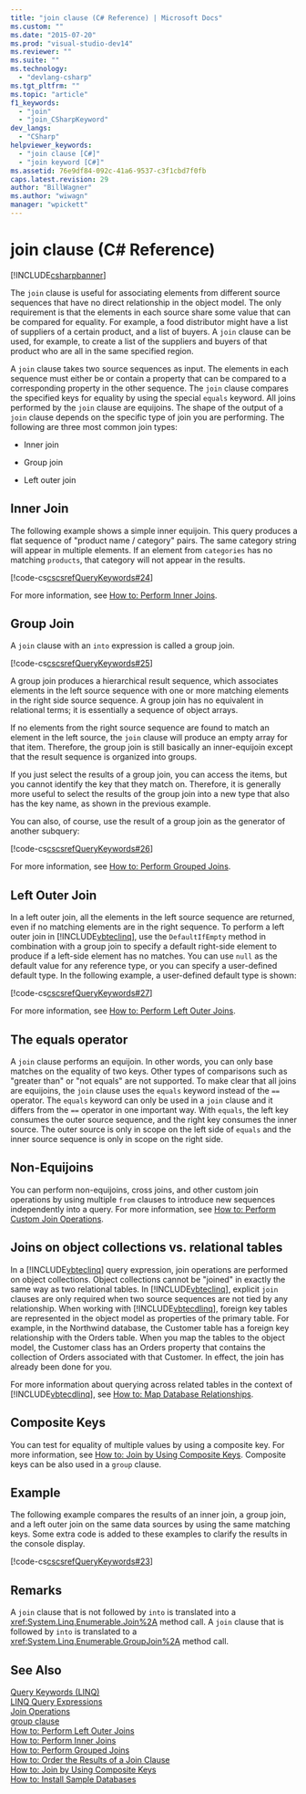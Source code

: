 ```yaml
---
title: "join clause (C# Reference) | Microsoft Docs"
ms.custom: ""
ms.date: "2015-07-20"
ms.prod: "visual-studio-dev14"
ms.reviewer: ""
ms.suite: ""
ms.technology: 
  - "devlang-csharp"
ms.tgt_pltfrm: ""
ms.topic: "article"
f1_keywords: 
  - "join"
  - "join_CSharpKeyword"
dev_langs: 
  - "CSharp"
helpviewer_keywords: 
  - "join clause [C#]"
  - "join keyword [C#]"
ms.assetid: 76e9df84-092c-41a6-9537-c3f1cbd7f0fb
caps.latest.revision: 29
author: "BillWagner"
ms.author: "wiwagn"
manager: "wpickett"
---
```

# join clause (C# Reference)
[!INCLUDE[csharpbanner](../../../includes/csharpbanner.md)]

The `join` clause is useful for associating elements from different source sequences that have no direct relationship in the object model. The only requirement is that the elements in each source share some value that can be compared for equality. For example, a food distributor might have a list of suppliers of a certain product, and a list of buyers. A `join` clause can be used, for example, to create a list of the suppliers and buyers of that product who are all in the same specified region.  
  
 A `join` clause takes two source sequences as input. The elements in each sequence must either be or contain a property that can be compared to a corresponding property in the other sequence. The `join` clause compares the specified keys for equality by using the special `equals` keyword. All joins performed by the `join` clause are equijoins. The shape of the output of a `join` clause depends on the specific type of join you are performing. The following are three most common join types:  
  
-   Inner join  
  
-   Group join  
  
-   Left outer join  
  
## Inner Join  
 The following example shows a simple inner equijoin. This query produces a flat sequence of "product name / category" pairs. The same category string will appear in multiple elements. If an element from `categories` has no matching `products`, that category will not appear in the results.  
  
 [!code-cs[cscsrefQueryKeywords#24](../../../csharp/language-reference/keywords/codesnippet/csharp/csquerykeywords/Join.cs#24)]  
  
 For more information, see [How to: Perform Inner Joins](../../../csharp/programming-guide/linq-query-expressions/how-to-perform-inner-joins.md).  
  
## Group Join  
 A `join` clause with an `into` expression is called a group join.  
  
 [!code-cs[cscsrefQueryKeywords#25](../../../csharp/language-reference/keywords/codesnippet/csharp/csquerykeywords/Join.cs#25)]  
  
 A group join produces a hierarchical result sequence, which associates elements in the left source sequence with one or more matching elements in the right side source sequence. A group join has no equivalent in relational terms; it is essentially a sequence of object arrays.  
  
 If no elements from the right source sequence are found to match an element in the left source, the `join` clause will produce an empty array for that item. Therefore, the group join is still basically an inner-equijoin except that the result sequence is organized into groups.  
  
 If you just select the results of a group join, you can access the items, but you cannot identify the key that they match on. Therefore, it is generally more useful to select the results of the group join into a new type that also has the key name, as shown in the previous example.  
  
 You can also, of course, use the result of a group join as the generator of another subquery:  
  
 [!code-cs[cscsrefQueryKeywords#26](../../../csharp/language-reference/keywords/codesnippet/csharp/csquerykeywords/Join.cs#26)]  
  
 For more information, see [How to: Perform Grouped Joins](../../../csharp/programming-guide/linq-query-expressions/how-to-perform-grouped-joins.md).  
  
## Left Outer Join  
 In a left outer join, all the elements in the left source sequence are returned, even if no matching elements are in the right sequence. To perform a left outer join in [!INCLUDE[vbteclinq](../../../includes/vbteclinq-md.md)], use the `DefaultIfEmpty` method in combination with a group join to specify a default right-side element to produce if a left-side element has no matches. You can use `null` as the default value for any reference type, or you can specify a user-defined default type. In the following example, a user-defined default type is shown:  
  
 [!code-cs[cscsrefQueryKeywords#27](../../../csharp/language-reference/keywords/codesnippet/csharp/csquerykeywords/Join.cs#27)]  
  
 For more information, see [How to: Perform Left Outer Joins](../../../csharp/programming-guide/linq-query-expressions/how-to-perform-left-outer-joins.md).  
  
## The equals operator  
 A `join` clause performs an equijoin. In other words, you can only base matches on the equality of two keys. Other types of comparisons such as "greater than" or "not equals" are not supported. To make clear that all joins are equijoins, the `join` clause uses the `equals` keyword instead of the `==` operator. The `equals` keyword can only be used in a `join` clause and it differs from the `==` operator in one important way. With `equals`, the left key consumes the outer source sequence, and the right key consumes the inner source. The outer source is only in scope on the left side of `equals` and the inner source sequence is only in scope on the right side.  
  
## Non-Equijoins  
 You can perform non-equijoins, cross joins, and other custom join operations by using multiple `from` clauses to introduce new sequences independently into a query. For more information, see [How to: Perform Custom Join Operations](../../../csharp/programming-guide/linq-query-expressions/how-to-perform-custom-join-operations.md).  
  
## Joins on object collections vs. relational tables  
 In a [!INCLUDE[vbteclinq](../../../includes/vbteclinq-md.md)] query expression, join operations are performed on object collections. Object collections cannot be "joined" in exactly the same way as two relational tables. In [!INCLUDE[vbteclinq](../../../includes/vbteclinq-md.md)], explicit `join` clauses are only required when two source sequences are not tied by any relationship. When working with [!INCLUDE[vbtecdlinq](../../../includes/vbtecdlinq-md.md)], foreign key tables are represented in the object model as properties of the primary table. For example, in the Northwind database, the Customer table has a foreign key relationship with the Orders table. When you map the tables to the object model, the Customer class has an Orders property that contains the collection of Orders associated with that Customer. In effect, the join has already been done for you.  
  
 For more information about querying across related tables in the context of [!INCLUDE[vbtecdlinq](../../../includes/vbtecdlinq-md.md)], see [How to: Map Database Relationships](../Topic/How%20to:%20Map%20Database%20Relationships.md).  
  
## Composite Keys  
 You can test for equality of multiple values by using a composite key. For more information, see [How to: Join by Using Composite Keys](../../../csharp/programming-guide/linq-query-expressions/how-to-join-by-using-composite-keys.md). Composite keys can be also used in a `group` clause.  
  
## Example  
 The following example compares the results of an inner join, a group join, and a left outer join on the same data sources by using the same matching keys. Some extra code is added to these examples to clarify the results in the console display.  
  
 [!code-cs[cscsrefQueryKeywords#23](../../../csharp/language-reference/keywords/codesnippet/csharp/csquerykeywords/Join.cs#23)]  
  
## Remarks  
 A `join` clause that is not followed by `into` is translated into a <xref:System.Linq.Enumerable.Join%2A> method call. A `join` clause that is followed by `into` is translated to a <xref:System.Linq.Enumerable.GroupJoin%2A> method call.  
  
## See Also  
 [Query Keywords (LINQ)](../../../csharp/language-reference/keywords/query-keywords.md)   
 [LINQ Query Expressions](../../../csharp/programming-guide/linq-query-expressions/index.md)   
 [Join Operations](../Topic/Join%20Operations.md)   
 [group clause](../../../csharp/language-reference/keywords/group-clause.md)   
 [How to: Perform Left Outer Joins](../../../csharp/programming-guide/linq-query-expressions/how-to-perform-left-outer-joins.md)   
 [How to: Perform Inner Joins](../../../csharp/programming-guide/linq-query-expressions/how-to-perform-inner-joins.md)   
 [How to: Perform Grouped Joins](../../../csharp/programming-guide/linq-query-expressions/how-to-perform-grouped-joins.md)   
 [How to: Order the Results of a Join Clause](../../../csharp/programming-guide/linq-query-expressions/how-to-order-the-results-of-a-join-clause.md)   
 [How to: Join by Using Composite Keys](../../../csharp/programming-guide/linq-query-expressions/how-to-join-by-using-composite-keys.md)   
 [How to: Install Sample Databases](../Topic/How%20to:%20Install%20Sample%20Databases.md)